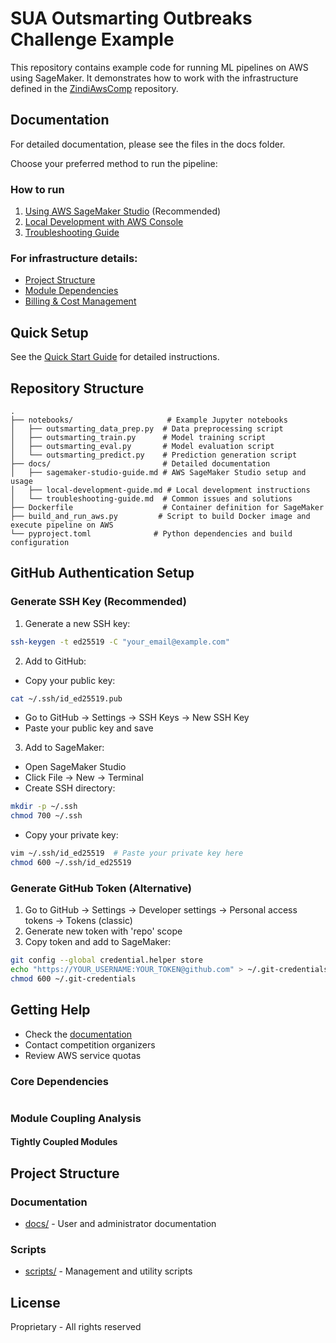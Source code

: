 # SUA Outsmarting Outbreaks Challenge Example

This repository contains example code for running ML pipelines on AWS using SageMaker. It demonstrates how to work with the infrastructure defined in the [ZindiAwsComp](https://github.com/ZindiAfrica/ZindiAwsComp) repository.

## Documentation

For detailed documentation, please see the files in the docs folder.

Choose your preferred method to run the pipeline:

### How to run

1. [Using AWS SageMaker Studio](docs/sagemaker-studio-guide.md) (Recommended)
2. [Local Development with AWS Console](docs/local-development-guide.md)
3. [Troubleshooting Guide](docs/troubleshooting-guide.md)

### For infrastructure details:
- [Project Structure](./docs/structure.md)
- [Module Dependencies](./docs/dependencies.md)
- [Billing & Cost Management](./docs/billing.md)

## Quick Setup

See the [Quick Start Guide](./docs/quickstart.md) for detailed instructions.

## Repository Structure

```
.
├── notebooks/                     # Example Jupyter notebooks
│   ├── outsmarting_data_prep.py  # Data preprocessing script
│   ├── outsmarting_train.py      # Model training script
│   ├── outsmarting_eval.py       # Model evaluation script
│   └── outsmarting_predict.py    # Prediction generation script
├── docs/                         # Detailed documentation
│   ├── sagemaker-studio-guide.md # AWS SageMaker Studio setup and usage
│   ├── local-development-guide.md # Local development instructions
│   └── troubleshooting-guide.md  # Common issues and solutions
├── Dockerfile                    # Container definition for SageMaker
├── build_and_run_aws.py         # Script to build Docker image and execute pipeline on AWS
└── pyproject.toml              # Python dependencies and build configuration
```

## GitHub Authentication Setup

### Generate SSH Key (Recommended)
1. Generate a new SSH key:
```bash
ssh-keygen -t ed25519 -C "your_email@example.com"
```

2. Add to GitHub:
- Copy your public key:
```bash
cat ~/.ssh/id_ed25519.pub
```
- Go to GitHub → Settings → SSH Keys → New SSH Key
- Paste your public key and save

3. Add to SageMaker:
- Open SageMaker Studio
- Click File → New → Terminal
- Create SSH directory:
```bash
mkdir -p ~/.ssh
chmod 700 ~/.ssh
```
- Copy your private key:
```bash
vim ~/.ssh/id_ed25519  # Paste your private key here
chmod 600 ~/.ssh/id_ed25519
```

### Generate GitHub Token (Alternative)
1. Go to GitHub → Settings → Developer settings → Personal access tokens → Tokens (classic)
2. Generate new token with 'repo' scope
3. Copy token and add to SageMaker:
```bash
git config --global credential.helper store
echo "https://YOUR_USERNAME:YOUR_TOKEN@github.com" > ~/.git-credentials
chmod 600 ~/.git-credentials
```

## Getting Help

- Check the [documentation](https://github.com/ZindiAfrica/AI-for-Equity-Challenges-Getting-Started-with-AWS-Resources)
- Contact competition organizers
- Review AWS service quotas

### Core Dependencies

```mermaid
```

### Module Coupling Analysis

#### Tightly Coupled Modules

## Project Structure

### Documentation
- [docs/](./docs/) - User and administrator documentation


### Scripts
- [scripts/](./scripts/) - Management and utility scripts

## License

Proprietary - All rights reserved

